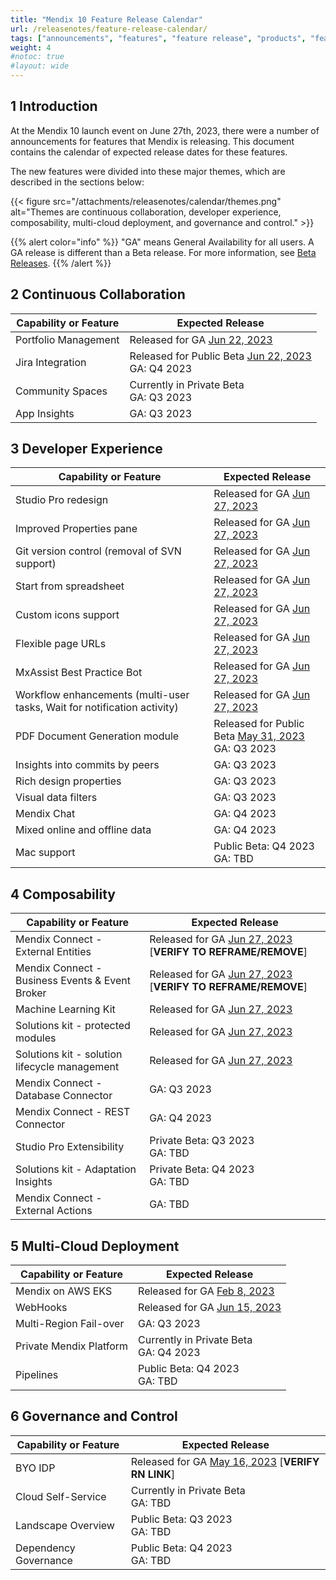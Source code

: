 ```yaml
---
title: "Mendix 10 Feature Release Calendar"
url: /releasenotes/feature-release-calendar/
tags: ["announcements", "features", "feature release", "products", "features and products", "calendar", "new", "mendix 10", "mx10"]
weight: 4
#notoc: true
#layout: wide
---
```


## 1 Introduction

At the Mendix 10 launch event on June 27th, 2023, there were a number of announcements for features that Mendix is releasing. This document contains the calendar of expected release dates for these features.

The new features were divided into these major themes, which are described in the sections below:

{{< figure src="/attachments/releasenotes/calendar/themes.png" alt="Themes are continuous collaboration, developer experience, composability, multi-cloud deployment, and governance and control." >}}

{{% alert color="info" %}}
"GA" means General Availability for all users. A GA release is different than a Beta release. For more information, see [Beta Releases](/releasenotes/beta-features/).
{{% /alert %}}

## 2 Continuous Collaboration

| Capability or Feature | Expected Release |
| --- | --- |
| Portfolio Management | Released for GA [Jun 22, 2023](/releasenotes/developer-portal/#june-22nd-2023) |
| Jira Integration | Released for Public Beta [Jun 22, 2023](/releasenotes/developer-portal/#june-22nd-2023)<br>GA: Q4 2023 |
| Community Spaces | Currently in Private Beta<br>GA: Q3 2023 | 
| App Insights | GA: Q3 2023 |

## 3 Developer Experience

| Capability or Feature | Expected Release |
| --- | --- |
| Studio Pro redesign | Released for GA [Jun 27, 2023](/releasenotes/studio-pro/10.0/) |
| Improved Properties pane | Released for GA [Jun 27, 2023](/releasenotes/studio-pro/10.0/) |
| Git version control (removal of SVN support) | Released for GA [Jun 27, 2023](/releasenotes/studio-pro/10.0/) |
| Start from spreadsheet | Released for GA [Jun 27, 2023](/releasenotes/studio-pro/10.0/) |
| Custom icons support | Released for GA [Jun 27, 2023](/releasenotes/studio-pro/10.0/) |
| Flexible page URLs | Released for GA [Jun 27, 2023](/releasenotes/studio-pro/10.0/) |
| MxAssist Best Practice Bot | Released for GA [Jun 27, 2023](/releasenotes/studio-pro/10.0/) |
| Workflow enhancements (multi-user tasks, Wait for notification activity) | Released for GA [Jun 27, 2023](/releasenotes/studio-pro/10.0/) |
| PDF Document Generation module | Released for Public Beta [May 31, 2023](/appstore/modules/document-generation/)<br>GA: Q3 2023 |
| Insights into commits by peers| GA: Q3 2023 |
| Rich design properties | GA: Q3 2023 |
| Visual data filters | GA: Q3 2023 |
| Mendix Chat | GA: Q4 2023 |
| Mixed online and offline data | GA: Q4 2023 |
| Mac support | Public Beta: Q4 2023<br>GA: TBD |

## 4 Composability

| Capability or Feature | Expected Release |
| --- | --- |
| Mendix Connect - External Entities | Released for GA [Jun 27, 2023](/releasenotes/studio-pro/10.0/) [**VERIFY TO REFRAME/REMOVE**] |
| Mendix Connect - Business Events & Event Broker | Released for GA [Jun 27, 2023](/releasenotes/studio-pro/10.0/) [**VERIFY TO REFRAME/REMOVE**] |
| Machine Learning Kit | Released for GA [Jun 27, 2023](/releasenotes/studio-pro/10.0/) |
| Solutions kit - protected modules | Released for GA [Jun 27, 2023](/releasenotes/studio-pro/10.0/) |
| Solutions kit - solution lifecycle management | Released for GA [Jun 27, 2023](/releasenotes/studio-pro/10.0/) |
| Mendix Connect - Database Connector | GA: Q3 2023 |
| Mendix Connect - REST Connector | GA: Q4 2023 |
| Studio Pro Extensibility | Private Beta: Q3 2023<br>GA: TBD |
| Solutions kit - Adaptation Insights | Private Beta: Q4 2023<br>GA: TBD |
| Mendix Connect - External Actions | GA: TBD |

## 5 Multi-Cloud Deployment

| Capability or Feature | Expected Release |
| --- | --- |
| Mendix on AWS EKS | Released for GA [Feb 8, 2023](/releasenotes/developer-portal/mendix-for-private-cloud/#february-8th-2023) |
| WebHooks | Released for GA [Jun 15, 2023](/releasenotes/developer-portal/mendix-cloud/#june-15th-2023) |
| Multi-Region Fail-over | GA: Q3 2023 |
| Private Mendix Platform | Currently in Private Beta<br>GA: Q4 2023   |
| Pipelines | Public Beta: Q4 2023<br>GA: TBD |

## 6 Governance and Control

| Capability or Feature | Expected Release |
| --- | --- |
| BYO IDP | Released for GA [May 16, 2023](/releasenotes/developer-portal/#byoidp) [**VERIFY RN LINK**] |
| Cloud Self-Service | Currently in Private Beta<br>GA: TBD |
| Landscape Overview | Public Beta: Q3 2023<br>GA: TBD |
| Dependency Governance | Public Beta: Q4 2023<br>GA: TBD |

